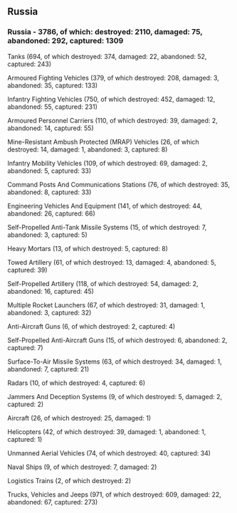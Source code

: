 
 
 ## Russia
 
 ### Russia - 3786, of which: destroyed: 2110, damaged: 75, abandoned: 292, captured: 1309

 

 

 Tanks (694, of which destroyed: 374, damaged: 22, abandoned: 52, captured: 243)

 Armoured Fighting Vehicles (379, of which destroyed: 208, damaged: 3, abandoned: 35, captured: 133)

 Infantry Fighting Vehicles (750, of which destroyed: 452, damaged: 12, abandoned: 55, captured: 231)

 Armoured Personnel Carriers (110, of which destroyed: 39, damaged: 2, abandoned: 14, captured: 55)

 Mine-Resistant Ambush Protected (MRAP) Vehicles (26, of which destroyed: 14, damaged: 1, abandoned: 3, captured: 8)

 Infantry Mobility Vehicles (109, of which destroyed: 69, damaged: 2, abandoned: 5, captured: 33)

 Command Posts And Communications Stations (76, of which destroyed: 35, abandoned: 8, captured: 33)

 Engineering Vehicles And Equipment (141, of which destroyed: 44, abandoned: 26, captured: 66)

 Self-Propelled Anti-Tank Missile Systems (15, of which destroyed: 7, abandoned: 3, captured: 5)

 Heavy Mortars (13, of which destroyed: 5, captured: 8)

 Towed Artillery (61, of which destroyed: 13, damaged: 4, abandoned: 5, captured: 39)

 Self-Propelled Artillery (118, of which destroyed: 54, damaged: 2, abandoned: 16, captured: 45)

 Multiple Rocket Launchers (67, of which destroyed: 31, damaged: 1, abandoned: 3, captured: 32)

 Anti-Aircraft Guns (6, of which destroyed: 2, captured: 4)

 Self-Propelled Anti-Aircraft Guns (15, of which destroyed: 6, abandoned: 2, captured: 7)

 Surface-To-Air Missile Systems (63, of which destroyed: 34, damaged: 1, abandoned: 7, captured: 21)

 Radars (10, of which destroyed: 4, captured: 6)

 Jammers And Deception Systems (9, of which destroyed: 5, damaged: 2, captured: 2)

 Aircraft (26, of which destroyed: 25, damaged: 1)

 Helicopters (42, of which destroyed: 39, damaged: 1, abandoned: 1, captured: 1)

 Unmanned Aerial Vehicles (74, of which destroyed: 40, captured: 34)

 Naval Ships (9, of which destroyed: 7, damaged: 2)

 Logistics Trains (2, of which destroyed: 2)

 Trucks, Vehicles and Jeeps (971, of which destroyed: 609, damaged: 22, abandoned: 67, captured: 273)

